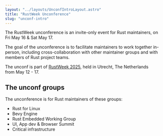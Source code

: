 ```yaml
---
layout: "../layouts/UnconfIntroLayout.astro"
title: "RustWeek Unconference"
slug: "unconf-intro"
---
```


The RustWeek unconference is an invite-only event for Rust maintainers, on Fri May 16 & Sat May 17.

The goal of the unconference is to facilitate maintainers to work together in-person, including cross-collaboration with other maintainer groups and with members of Rust project teams.

The unconf is part of [RustWeek 2025](/), held in Utrecht, The Netherlands from May 12 - 17.  

## The unconf groups

The unconference is for Rust maintainers of these groups:

- Rust for Linux
- Bevy Engine
- Rust Embedded Working Group
- UI, App dev & Browser Summit
- Critical infrastructure

